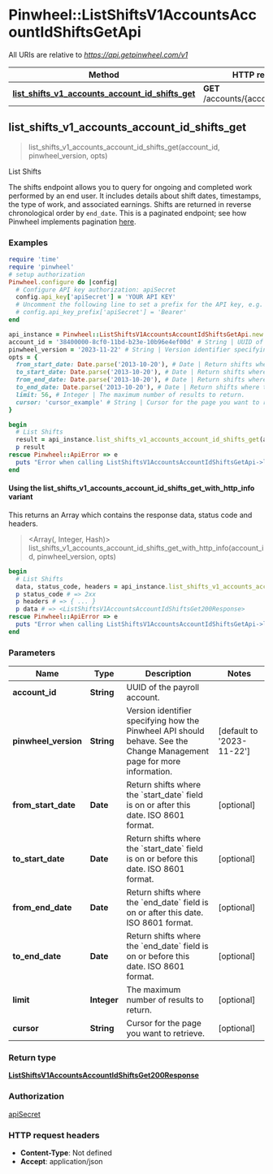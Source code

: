 # Pinwheel::ListShiftsV1AccountsAccountIdShiftsGetApi

All URIs are relative to *https://api.getpinwheel.com/v1*

| Method | HTTP request | Description |
| ------ | ------------ | ----------- |
| [**list_shifts_v1_accounts_account_id_shifts_get**](ListShiftsV1AccountsAccountIdShiftsGetApi.md#list_shifts_v1_accounts_account_id_shifts_get) | **GET** /accounts/{account_id}/shifts | List Shifts |


## list_shifts_v1_accounts_account_id_shifts_get

> <ListShiftsV1AccountsAccountIdShiftsGet200Response> list_shifts_v1_accounts_account_id_shifts_get(account_id, pinwheel_version, opts)

List Shifts

The shifts endpoint allows you to query for ongoing and completed work performed by an end user. It includes details about shift dates, timestamps, the type of work, and associated earnings. Shifts are returned in reverse chronological order by `end_date`. This is a paginated endpoint; see how Pinwheel implements pagination <a href='https://docs.pinwheelapi.com/docs/pagination-1' target='_blank'>here</a>.

### Examples

```ruby
require 'time'
require 'pinwheel'
# setup authorization
Pinwheel.configure do |config|
  # Configure API key authorization: apiSecret
  config.api_key['apiSecret'] = 'YOUR API KEY'
  # Uncomment the following line to set a prefix for the API key, e.g. 'Bearer' (defaults to nil)
  # config.api_key_prefix['apiSecret'] = 'Bearer'
end

api_instance = Pinwheel::ListShiftsV1AccountsAccountIdShiftsGetApi.new
account_id = '38400000-8cf0-11bd-b23e-10b96e4ef00d' # String | UUID of the payroll account.
pinwheel_version = '2023-11-22' # String | Version identifier specifying how the Pinwheel API should behave. See the Change Management page for more information.
opts = {
  from_start_date: Date.parse('2013-10-20'), # Date | Return shifts where the `start_date` field is on or after this date. ISO 8601 format.
  to_start_date: Date.parse('2013-10-20'), # Date | Return shifts where the `start_date` field is on or before this date. ISO 8601 format.
  from_end_date: Date.parse('2013-10-20'), # Date | Return shifts where the `end_date` field is on or after this date. ISO 8601 format.
  to_end_date: Date.parse('2013-10-20'), # Date | Return shifts where the `end_date` field is on or before this date. ISO 8601 format.
  limit: 56, # Integer | The maximum number of results to return.
  cursor: 'cursor_example' # String | Cursor for the page you want to retrieve.
}

begin
  # List Shifts
  result = api_instance.list_shifts_v1_accounts_account_id_shifts_get(account_id, pinwheel_version, opts)
  p result
rescue Pinwheel::ApiError => e
  puts "Error when calling ListShiftsV1AccountsAccountIdShiftsGetApi->list_shifts_v1_accounts_account_id_shifts_get: #{e}"
end
```

#### Using the list_shifts_v1_accounts_account_id_shifts_get_with_http_info variant

This returns an Array which contains the response data, status code and headers.

> <Array(<ListShiftsV1AccountsAccountIdShiftsGet200Response>, Integer, Hash)> list_shifts_v1_accounts_account_id_shifts_get_with_http_info(account_id, pinwheel_version, opts)

```ruby
begin
  # List Shifts
  data, status_code, headers = api_instance.list_shifts_v1_accounts_account_id_shifts_get_with_http_info(account_id, pinwheel_version, opts)
  p status_code # => 2xx
  p headers # => { ... }
  p data # => <ListShiftsV1AccountsAccountIdShiftsGet200Response>
rescue Pinwheel::ApiError => e
  puts "Error when calling ListShiftsV1AccountsAccountIdShiftsGetApi->list_shifts_v1_accounts_account_id_shifts_get_with_http_info: #{e}"
end
```

### Parameters

| Name | Type | Description | Notes |
| ---- | ---- | ----------- | ----- |
| **account_id** | **String** | UUID of the payroll account. |  |
| **pinwheel_version** | **String** | Version identifier specifying how the Pinwheel API should behave. See the Change Management page for more information. | [default to &#39;2023-11-22&#39;] |
| **from_start_date** | **Date** | Return shifts where the &#x60;start_date&#x60; field is on or after this date. ISO 8601 format. | [optional] |
| **to_start_date** | **Date** | Return shifts where the &#x60;start_date&#x60; field is on or before this date. ISO 8601 format. | [optional] |
| **from_end_date** | **Date** | Return shifts where the &#x60;end_date&#x60; field is on or after this date. ISO 8601 format. | [optional] |
| **to_end_date** | **Date** | Return shifts where the &#x60;end_date&#x60; field is on or before this date. ISO 8601 format. | [optional] |
| **limit** | **Integer** | The maximum number of results to return. | [optional] |
| **cursor** | **String** | Cursor for the page you want to retrieve. | [optional] |

### Return type

[**ListShiftsV1AccountsAccountIdShiftsGet200Response**](ListShiftsV1AccountsAccountIdShiftsGet200Response.md)

### Authorization

[apiSecret](../README.md#apiSecret)

### HTTP request headers

- **Content-Type**: Not defined
- **Accept**: application/json

